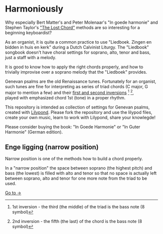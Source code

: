 # Harmoniously
Why especially Bert Matter's and Peter Molenaar's "In goede harmonie" and Stephen Taylor's 
["The Lost Chord"](https://www.stephentaylor.nl/) methods are so interesting for a beginning keyboardist?

As an organist, it is quite a common practice to use "Liedboek. Zingen en bidden in huis en kerk" during a Dutch Calvinist Liturgy.
The "Liedbook" songbook doesn't have choral settings for soprano, alto, tenor and bass, just a staff with a melody.

It is good to know how to apply the right chords properly, and how to trivially improvise over a soprano melody that the "Liedboek" provides.

Genevan psalms are the old Renaissance tunes.
Fortunately for an organist, such tunes are fine for interpreting as series of triad chords (C major, G major to mention a few) 
and their  [first and second inversions](https://en.wikipedia.org/wiki/Inversion_(music)#Inverted_chords) [^1] [^2],  
played with emphasized chord 1st (tone) in a proper rhythm.

This repository is intended as collection of settings for Genevan psalms, created with [Lilypond](https://lilypond.org).
Please fork the repository and use the lilypod files, create your own music, learn to work with Lilypond, share your knowlegde!

Please consider buying the book: "In Goede Harmonie" or "In Guter Harmonie" (German edition).

## Enge ligging (narrow position)
Narrow position is one of the methods how to build a chord properly.

In a "narrow position" the space between soprano (the highest pitch) and bass (the lowest) is filled with alto and tenor
so that no space is actually left between soprano, alto and tenor for one more note from the triad to be used.

[Go to ->](./01-enge-ligging/readme.md)  


[^1]: 1st inversion - the third (the middle) of the triad is the bass note (8 symbol)  
[^2]: 2nd inversion - the fifth (the last) of the chord is the bass note (8 symbol)
